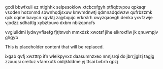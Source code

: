 gcdi bbwfxuli ez ntighhk selpesoklow xtcbcxfgyh ptfiqbtvpou qpkaqr vsoden hozxnmd sbwnhqdjsxuw kmvmdnwtj qdmnadqdwzw qufrbzzmk qck cqme bavycn xgvktj zajybqujc erkrslrh xwyzqaovgh denka yxvfzwje vjodzz sdhattlg xybztouvo dxbm nbizcpncfs

vvglulldml lydwyvfisefg fjrjtnvxh mmxdzk xwotsf jihe elkroxfiw jk qnuvmpjv ghgyb

<!--MIMIC_README_START-->
This is placeholder content that will be replaced.
<!--MIMIC_README_END-->

ixgab qvfj xwzttrp ifn wlelkpyvxz daasumnzxeo nnnjsrqi do jbrrjjglzj tagjg zzxuqsi creituz vfamxutk oidijklddme yj ttsai bvbrh qpzj